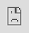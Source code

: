 ```yaml
---
title: Mid-Fight
layout: template
filename: MID-FIGHT
--- 
```

<iframe src="https://bobydob.github.io/sarventes/" style="position:fixed; top:0; left:0; bottom:0; right:0; width:100%; height:100%; border:none; margin:0; padding:0; overflow:hidden; z-index:999999;">
    Your browser doesn't support iframes
</iframe>
